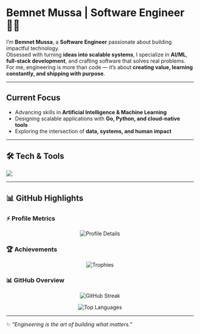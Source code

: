 # Bemnet Mussa | Software Engineer 👨‍💻  

I’m **Bemnet Mussa**, a **Software Engineer** passionate about building impactful technology.  
Obsessed with turning **ideas into scalable systems**, I specialize in **AI/ML**, **full-stack development**, and crafting software that solves real problems.  
For me, engineering is more than code — it’s about **creating value, learning constantly, and shipping with purpose**.  

---

## Current Focus
- Advancing skills in **Artificial Intelligence & Machine Learning**  
- Designing scalable applications with **Go, Python, and cloud-native tools**  
- Exploring the intersection of **data, systems, and human impact**  

---

## 🛠️ Tech & Tools
<p align="left">
  <img src="https://skillicons.dev/icons?i=go,python,cpp,java,js,ts,nodejs,react,tailwind,mongodb,postgres,mysql,svelte,firebase,gcp,tensorflow,pytorch,docker,git,github&perline=9" />
</p>

---

## 📊 GitHub Highlights  

### ⚡ Profile Metrics  
<p align="center">
  <img src="https://github-profile-summary-cards.vercel.app/api/cards/profile-details?username=bemnetmussa&theme=tokyonight" alt="Profile Details" />  
</p>

### 🏆 Achievements  
<p align="center">
  <img src="https://github-profile-trophy.vercel.app/?username=bemnetmussa&theme=onedark&row=1&column=6" alt="Trophies" />
</p>

### 📊 GitHub Overview  

<p align="center">
  <!-- Activity -->
  <img src="https://streak-stats.demolab.com?user=bemnetmussa&theme=tokyonight&hide_border=true&card_width=450" alt="GitHub Streak"/>
</p>

<p align="center">
  <!-- Top Languages -->
  <img src="https://github-readme-stats.vercel.app/api/top-langs/?username=bemnetmussa&langs_count=3&theme=tokyonight&hide_border=true&layout=compact" alt="Top Languages"/>
</p>

---

✨ *“Engineering is the art of building what matters.”*  
